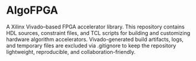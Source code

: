 # AlgoFPGA
A Xilinx Vivado–based FPGA accelerator library. This repository contains HDL sources, constraint files, and TCL scripts for building and customizing hardware algorithm accelerators. Vivado-generated build artifacts, logs, and temporary files are excluded via .gitignore to keep the repository lightweight, reproducible, and collaboration-friendly.
